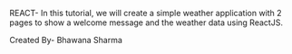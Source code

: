REACT-
In this tutorial, we will create a simple weather application with 2 pages to show a welcome message and the weather data using ReactJS.

Created By-
Bhawana Sharma